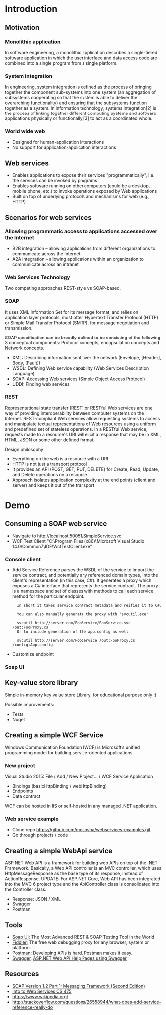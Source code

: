 # Introduction
## Motivation
### Monolithic application
In software engineering, a monolithic application describes a single-tiered software application in which the user interface and data access code are combined into a single program from a single platform.
### System integration
In engineering, system integration is defined as the process of bringing together the component sub-systems into one system (an aggregation of subsystems cooperating so that the system is able to deliver the overarching functionality) and ensuring that the subsystems function together as a system. In information technology, systems integration[2] is the process of linking together different computing systems and software applications physically or functionally,[3] to act as a coordinated whole.

### World wide web
- Designed for human-application interactions
- No support for application-application interactions

## Web services
- Enables applications to expose their services "programmatically", i.e. the services can be invoked by programs
- Enables software running on other computers (could be a desktop, mobile phone, etc.) to invoke operations exposed by Web applications
- Built on top of underlying protocols and mechanisms for web (e.g., HTTP) 

## Scenarios for web services
### Allowing programmatic access to applications accessed over the Internet
- B2B integration – allowing applications from different organizations to communicate across the Internet
- A2A integration – allowing applications within an organization to communicate across an intranet 

### Web Services Technology
Two competing approaches REST-style vs SOAP-based.

### SOAP
It uses XML Information Set for its message format, and relies on application layer protocols, most often Hypertext Transfer Protocol (HTTP) or Simple Mail Transfer Protocol (SMTP), for message negotiation and transmission.

SOAP specification can be broadly defined to be consisting of the following 3 conceptual components: Protocol concepts, encapsulation concepts and Network concepts.
- XML: Describing information sent over the network (Envelope, [Header], Body, [Fault])
- WSDL: Defining Web service capability (Web Services Description Language)
- SOAP: Accessing Web services (Simple Object Access Protocol)
- UDDI: Finding web services

### REST
Representational state transfer (REST) or RESTful Web services are one way of providing interoperability between computer systems on the Internet. REST-compliant Web services allow requesting systems to access and manipulate textual representations of Web resources using a uniform and predefined set of stateless operations.  In a RESTful Web service, requests made to a resource's URI will elicit a response that may be in XML, HTML, JSON or some other defined format.

Design philosophy
- Everything on the web is a resource with a URI
- HTTP is not just a transport protocol
- It provides an API (POST, GET, PUT, DELETE) for Create, Read, Update, and Delete operations on a resource
- Approach isolates application complexity at the end points (client and server) and keeps it out of the transport 
 
# Demo
## Consuming a SOAP web service
- Navigate to http://localhost:50051/SimpleService.svc
- WCF Test Client "C:\Program Files (x86)\Microsoft Visual Studio 14.0\Common7\IDE\WcfTestClient.exe"

### Console client
- Add Service Reference parses the WSDL of the service to import the service contract, and potentially any referenced domain types, into the client's representation (in this case, C#). It generates a proxy which exposes a C# interface that represents the service contract. The proxy is a namespace and set of classes with methods to call each service method for the particular endpoint.

        In short it takes service contract metadata and reifies it to C#.
        
        You can also manually generate the proxy with 'svcutil.exe'

        svcutil http://server.com/FooService/FooService.svc /out:FooProxy.cs
        Or to include generation of the app.config as well

        svcutil http://server.com/FooService /out:FooProxy.cs /config:App.config
- Customize endpoint

### Soap UI

## Key-value store library
Simple in-memory key value store Library, for educational purpose only :)

Possible improvements:
- Tests
- Nuget

## Creating a simple WCF Service
Windows Communication Foundation (WCF) is Microsoft’s unified programming model for building service-oriented applications. 
### New project
Visual Studio 2015: File / Add / New Project... / WCF Service Application
- Bindings (basicHttpBinding / webHttpBinding)
- Endpoints
- Data contract

WCF can be hosted in IIS or self-hosted in any managed .NET application.

### Web service example
- Clone repo https://github.com/mocosha/webservices-examples.git
- Go through projects / code

## Creating a simple WebApi service
ASP.NET Web API is a framework for building web APIs on top of the .NET Framework.
Basically, a Web API controller is an MVC controller, which uses HttpMessageResponse as the base type of its response, instead of ActionResponse.
UPDATE: For ASP.NET Core, Web API has been integrated into the MVC 6 project type and the ApiController class is consolidated into the Controller class.

- Response: JSON / XML
- Swagger
- Postman

## Tools
- [Soap UI](https://www.soapui.org/); The Most Advanced REST & SOAP Testing Tool in the World
- [Fiddler](http://www.telerik.com/fiddler); The free web debugging proxy for any browser, system or platform
- [Postman](https://www.getpostman.com/); Developing APIs is hard. Postman makes it easy.
- [Swagger](http://swagger.io/), [ASP.NET Web API Help Pages using Swagger](https://docs.microsoft.com/en-us/aspnet/core/tutorials/web-api-help-pages-using-swagger)

## Resources
- [SOAP Version 1.2 Part 1: Messaging Framework (Second Edition)](https://www.w3.org/TR/soap12-part1/)
- [Into to Web Services CS 475](http://cs.gmu.edu/~setia/cs475/slides/lecture17.pdf)
- https://www.wikipedia.org/
- http://stackoverflow.com/questions/26558944/what-does-add-service-reference-really-do